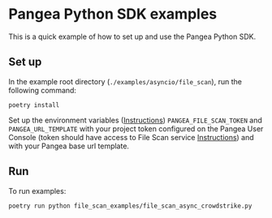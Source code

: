 # Pangea Python SDK examples

This is a quick example of how to set up and use the Pangea Python SDK.

## Set up

In the example root directory (`./examples/asyncio/file_scan`), run the following command:

```
poetry install
```

Set up the environment variables ([Instructions](https://pangea.cloud/docs/file-scan/getting-started/#set-environment-variables)) `PANGEA_FILE_SCAN_TOKEN` and `PANGEA_URL_TEMPLATE` with your project token configured on the Pangea User Console (token should have access to File Scan service [Instructions](https://pangea.cloud/docs/admin-guide/tokens)) and with your Pangea base url template.

## Run

To run examples:
```
poetry run python file_scan_examples/file_scan_async_crowdstrike.py
```
